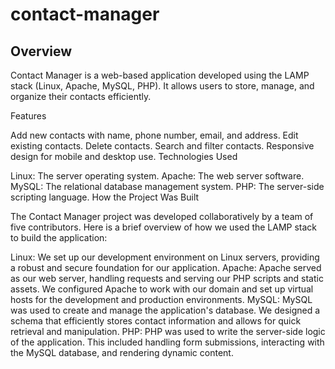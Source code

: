 # contact-manager

## Overview

Contact Manager is a web-based application developed using the LAMP stack (Linux, Apache, MySQL, PHP). It allows users to store, manage, and organize their contacts efficiently.

Features

Add new contacts with name, phone number, email, and address.
Edit existing contacts.
Delete contacts.
Search and filter contacts.
Responsive design for mobile and desktop use.
Technologies Used

Linux: The server operating system.
Apache: The web server software.
MySQL: The relational database management system.
PHP: The server-side scripting language.
How the Project Was Built

The Contact Manager project was developed collaboratively by a team of five contributors. Here is a brief overview of how we used the LAMP stack to build the application:

Linux: We set up our development environment on Linux servers, providing a robust and secure foundation for our application.
Apache: Apache served as our web server, handling requests and serving our PHP scripts and static assets. We configured Apache to work with our domain and set up virtual hosts for the development and production environments.
MySQL: MySQL was used to create and manage the application's database. We designed a schema that efficiently stores contact information and allows for quick retrieval and manipulation.
PHP: PHP was used to write the server-side logic of the application. This included handling form submissions, interacting with the MySQL database, and rendering dynamic content.
